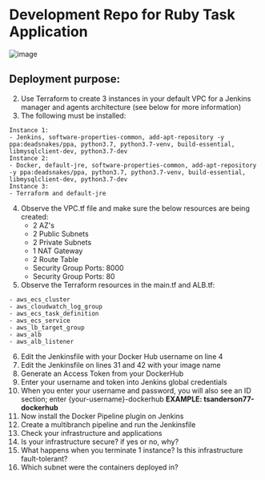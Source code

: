 # Development Repo for Ruby Task Application

![image](https://github.com/tysandLABS/RubyTaskDev/blob/Dev/pictures/CPT2402081426-1928x898.gif)

## Deployment purpose:
2.  Use Terraform to create 3 instances in your default VPC for a Jenkins manager and agents architecture (see below for more information)
3. The following must be installed:
```
Instance 1:
- Jenkins, software-properties-common, add-apt-repository -y ppa:deadsnakes/ppa, python3.7, python3.7-venv, build-essential, libmysqlclient-dev, python3.7-dev
Instance 2:
- Docker, default-jre, software-properties-common, add-apt-repository -y ppa:deadsnakes/ppa, python3.7, python3.7-venv, build-essential, libmysqlclient-dev, python3.7-dev
Instance 3:
- Terraform and default-jre
```
4. Observe the VPC.tf file and make sure the below resources are being created: 
    - 2 AZ's
    - 2 Public Subnets
    - 2 Private Subnets
    - 1 NAT Gateway
    - 2 Route Table
    - Security Group Ports: 8000
    - Security Group Ports: 80     
5. Observe the Terraform resources in the main.tf and ALB.tf:
```
- aws_ecs_cluster
- aws_cloudwatch_log_group
- aws_ecs_task_definition
- aws_ecs_service
- aws_lb_target_group
- aws_alb
- aws_alb_listener
``` 
6. Edit the Jenkinsfile with your Docker Hub username on line 4
7. Edit the Jenkinsfile on lines 31 and 42 with your image name
8. Generate an Access Token from your DockerHub
9. Enter your username and token into Jenkins global credentials
10. When you enter your username and password, you will also see an ID section; enter {your-username}-dockerhub **EXAMPLE: tsanderson77-dockerhub**
11. Now install the Docker Pipeline plugin on Jenkins
12. Create a multibranch pipeline and run the Jenkinsfile 
13. Check your infrastructure and applications
14. Is your infrastructure secure? if yes or no, why? 
15. What happens when you terminate 1 instance? Is this infrastructure fault-tolerant?
16. Which subnet were the containers deployed in? 
